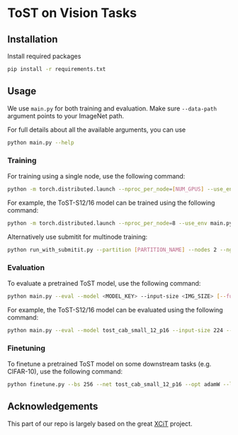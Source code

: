 # ToST on Vision Tasks


## Installation

Install required packages
```sh
pip install -r requirements.txt
```

## Usage

We use ```main.py``` for both training and evaluation. Make sure ```--data-path``` argument points to your ImageNet path.

For full details about all the available arguments, you can use
```sh
python main.py --help
```


### Training

For training using a single node, use the following command:

```sh
python -m torch.distributed.launch --nproc_per_node=[NUM_GPUS] --use_env main.py --model [MODEL_KEY] --batch-size [BATCH_SIZE] --drop-path [STOCHASTIC_DEPTH_RATIO] --output_dir [OUTPUT_PATH]
```
For example, the ToST-S12/16 model can be trained using the following command:

```sh
python -m torch.distributed.launch --nproc_per_node=8 --use_env main.py --model tost_cab_small_12_p16 --batch-size 128 --drop-path 0.05 --output_dir /experiments/tost_cab_small_12_p16/ --epochs 400
```

Alternatively use submitit for multinode training:
```sh
python run_with_submitit.py --partition [PARTITION_NAME] --nodes 2 --ngpus 8 --model tost_cab_small_12_p16 --batch-size 64 --drop-path 0.05 --job_dir /experiments/tost_cab_small_12_p16/ --epochs 400
```

### Evaluation
To evaluate a pretrained ToST model, use the following command: 
```sh
python main.py --eval --model <MODEL_KEY> --input-size <IMG_SIZE> [--full_crop] --pretrained <PATH>
```

For example, the ToST-S12/16 model can be evaluated using the following command:
```sh
python main.py --eval --model tost_cab_small_12_p16 --input-size 224 --full_crop --pretrained path/to/checkpoint
```

### Finetuning
To finetune a pretrained ToST model on some downstream tasks (e.g. CIFAR-10), use the following command:
```sh
python finetune.py --bs 256 --net tost_cab_small_12_p16 --opt adamW --lr 1e-4 --n_epochs 200 --randomaug 1 --data cifar10 --classes 10 --ckpt_dir /path/to/checkpoint --data_dir /path/to/cifar10

```

## Acknowledgements

This part of our repo is largely based on the great [XCiT](https://github.com/facebookresearch/xcit) project.